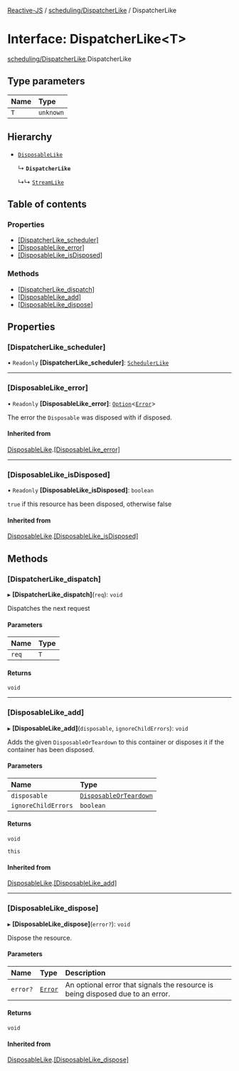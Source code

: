 [Reactive-JS](../README.md) / [scheduling/DispatcherLike](../modules/scheduling_DispatcherLike.md) / DispatcherLike

# Interface: DispatcherLike<T\>

[scheduling/DispatcherLike](../modules/scheduling_DispatcherLike.md).DispatcherLike

## Type parameters

| Name | Type |
| :------ | :------ |
| `T` | `unknown` |

## Hierarchy

- [`DisposableLike`](util_DisposableLike.DisposableLike.md)

  ↳ **`DispatcherLike`**

  ↳↳ [`StreamLike`](streaming_StreamLike.StreamLike.md)

## Table of contents

### Properties

- [[DispatcherLike\_scheduler]](scheduling_DispatcherLike.DispatcherLike.md#[dispatcherlike_scheduler])
- [[DisposableLike\_error]](scheduling_DispatcherLike.DispatcherLike.md#[disposablelike_error])
- [[DisposableLike\_isDisposed]](scheduling_DispatcherLike.DispatcherLike.md#[disposablelike_isdisposed])

### Methods

- [[DispatcherLike\_dispatch]](scheduling_DispatcherLike.DispatcherLike.md#[dispatcherlike_dispatch])
- [[DisposableLike\_add]](scheduling_DispatcherLike.DispatcherLike.md#[disposablelike_add])
- [[DisposableLike\_dispose]](scheduling_DispatcherLike.DispatcherLike.md#[disposablelike_dispose])

## Properties

### [DispatcherLike\_scheduler]

• `Readonly` **[DispatcherLike\_scheduler]**: [`SchedulerLike`](scheduling_SchedulerLike.SchedulerLike.md)

___

### [DisposableLike\_error]

• `Readonly` **[DisposableLike\_error]**: [`Option`](../modules/util_Option.md#option)<[`Error`](../modules/util_DisposableLike.md#error)\>

The error the `Disposable` was disposed with if disposed.

#### Inherited from

[DisposableLike](util_DisposableLike.DisposableLike.md).[[DisposableLike_error]](util_DisposableLike.DisposableLike.md#[disposablelike_error])

___

### [DisposableLike\_isDisposed]

• `Readonly` **[DisposableLike\_isDisposed]**: `boolean`

`true` if this resource has been disposed, otherwise false

#### Inherited from

[DisposableLike](util_DisposableLike.DisposableLike.md).[[DisposableLike_isDisposed]](util_DisposableLike.DisposableLike.md#[disposablelike_isdisposed])

## Methods

### [DispatcherLike\_dispatch]

▸ **[DispatcherLike_dispatch]**(`req`): `void`

Dispatches the next request

#### Parameters

| Name | Type |
| :------ | :------ |
| `req` | `T` |

#### Returns

`void`

___

### [DisposableLike\_add]

▸ **[DisposableLike_add]**(`disposable`, `ignoreChildErrors`): `void`

Adds the given `DisposableOrTeardown` to this container or disposes it if the container has been disposed.

#### Parameters

| Name | Type |
| :------ | :------ |
| `disposable` | [`DisposableOrTeardown`](../modules/util_DisposableLike.md#disposableorteardown) |
| `ignoreChildErrors` | `boolean` |

#### Returns

`void`

`this`

#### Inherited from

[DisposableLike](util_DisposableLike.DisposableLike.md).[[DisposableLike_add]](util_DisposableLike.DisposableLike.md#[disposablelike_add])

___

### [DisposableLike\_dispose]

▸ **[DisposableLike_dispose]**(`error?`): `void`

Dispose the resource.

#### Parameters

| Name | Type | Description |
| :------ | :------ | :------ |
| `error?` | [`Error`](../modules/util_DisposableLike.md#error) | An optional error that signals the resource is being disposed due to an error. |

#### Returns

`void`

#### Inherited from

[DisposableLike](util_DisposableLike.DisposableLike.md).[[DisposableLike_dispose]](util_DisposableLike.DisposableLike.md#[disposablelike_dispose])
